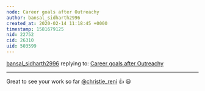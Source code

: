 ```yaml
---
node: Career goals after Outreachy
author: bansal_sidharth2996
created_at: 2020-02-14 11:18:45 +0000
timestamp: 1581679125
nid: 22752
cid: 26310
uid: 503599
---
```




[bansal_sidharth2996](../profile/bansal_sidharth2996) replying to: [Career goals after Outreachy](../notes/christie_reni/02-11-2020/career-goals-after-outreachy)

----
Great to see your work so far [@christie_reni](/profile/christie_reni) 👍  😃 